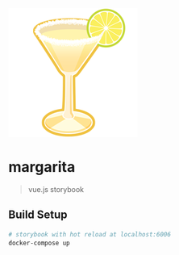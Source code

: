 ![margarita](margarita.png)
# margarita

> vue.js storybook

## Build Setup

```bash
# storybook with hot reload at localhost:6006
docker-compose up
```
